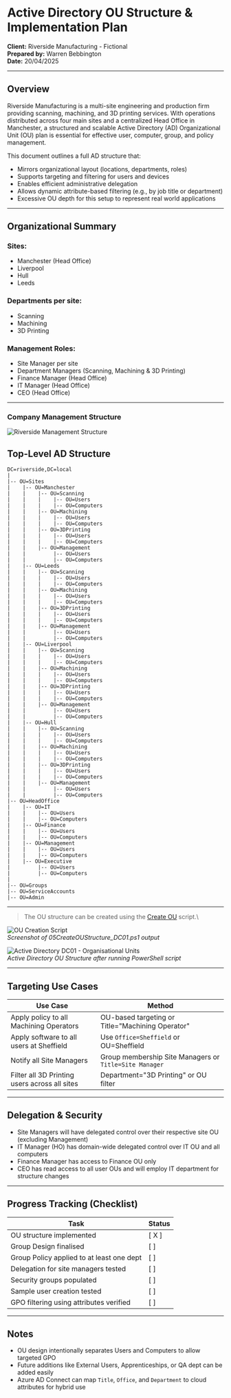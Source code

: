 # Active Directory OU Structure & Implementation Plan

**Client:** Riverside Manufacturing - Fictional\
**Prepared by:** Warren Bebbington\
**Date:** 20/04/2025

---

## Overview

Riverside Manufacturing is a multi-site engineering and production firm providing scanning, machining, and 3D printing services. With operations distributed across four main sites and a centralized Head Office in Manchester, a structured and scalable Active Directory (AD) Organizational Unit (OU) plan is essential for effective user, computer, group, and policy management.

This document outlines a full AD structure that:

- Mirrors organizational layout (locations, departments, roles)
- Supports targeting and filtering for users and devices
- Enables efficient administrative delegation
- Allows dynamic attribute-based filtering (e.g., by job title or department)
- Excessive OU depth for this setup to represent real world applications

---

## Organizational Summary

### **Sites:**

- Manchester (Head Office)
- Liverpool
- Hull
- Leeds

### **Departments per site:**

- Scanning
- Machining
- 3D Printing

### **Management Roles:**

- Site Manager per site
- Department Managers (Scanning, Machining & 3D Printing)
- Finance Manager (Head Office)
- IT Manager (Head Office)
- CEO (Head Office)

---

### **Company Management Structure**

![Riverside Management Structure](images/Riverside%20OU.drawio.png)

## Top-Level AD Structure

```
DC=riverside,DC=local
|
|-- OU=Sites
|    |-- OU=Manchester
|    |    |-- OU=Scanning
|    |    |    |-- OU=Users
|    |    |    |-- OU=Computers
|    |    |-- OU=Machining
|    |    |    |-- OU=Users
|    |    |    |-- OU=Computers
|    |    |-- OU=3DPrinting
|    |    |    |-- OU=Users
|    |    |    |-- OU=Computers
|    |    |-- OU=Management
|    |         |-- OU=Users
|    |         |-- OU=Computers
|    |-- OU=Leeds
|    |    |-- OU=Scanning
|    |    |    |-- OU=Users
|    |    |    |-- OU=Computers
|    |    |-- OU=Machining
|    |    |    |-- OU=Users
|    |    |    |-- OU=Computers
|    |    |-- OU=3DPrinting
|    |    |    |-- OU=Users
|    |    |    |-- OU=Computers
|    |    |-- OU=Management
|    |         |-- OU=Users
|    |         |-- OU=Computers
|    |-- OU=Liverpool
|    |    |-- OU=Scanning
|    |    |    |-- OU=Users
|    |    |    |-- OU=Computers
|    |    |-- OU=Machining
|    |    |    |-- OU=Users
|    |    |    |-- OU=Computers
|    |    |-- OU=3DPrinting
|    |    |    |-- OU=Users
|    |    |    |-- OU=Computers
|    |    |-- OU=Management
|    |         |-- OU=Users
|    |         |-- OU=Computers
|    |-- OU=Hull
|    |    |-- OU=Scanning
|    |    |    |-- OU=Users
|    |    |    |-- OU=Computers
|    |    |-- OU=Machining
|    |    |    |-- OU=Users
|    |    |    |-- OU=Computers
|    |    |-- OU=3DPrinting
|    |    |    |-- OU=Users
|    |    |    |-- OU=Computers
|    |    |-- OU=Management
|    |         |-- OU=Users
|    |         |-- OU=Computers
|-- OU=HeadOffice
|    |-- OU=IT
|    |    |-- OU=Users
|    |    |-- OU=Computers
|    |-- OU=Finance
|    |    |-- OU=Users
|    |    |-- OU=Computers
|    |-- OU=Management
|    |    |-- OU=Users
|    |    |-- OU=Computers
|    |-- OU=Executive
|         |-- OU=Users
|         |-- OU=Computers
|
|-- OU=Groups
|-- OU=ServiceAccounts
|-- OU=Admin
```

---

> The OU structure can be created using the [Create OU](../build-scripts/05CreateOUStructure_DC01.ps1) script.\


![OU Creation Script](images/CreateOU.png)\
*Screenshot of 05CreateOUStructure_DC01.ps1 output*

![Active Directory DC01 - Organisational Units](images/ADOUStructureDC01.png)\
*Active Directory OU Structure after running PowerShell script*

---

##  Targeting Use Cases

| Use Case                                      | Method                                                 |
|-----------------------------------------------|--------------------------------------------------------|
| Apply policy to all Machining Operators       | OU-based targeting or Title="Machining Operator"       |
| Apply software to all users at Sheffield      | Use `Office=Sheffield` or OU=Sheffield                 |
| Notify all Site Managers                      | Group membership Site Managers or `Title=Site Manager` |
| Filter all 3D Printing users across all sites | Department="3D Printing" or OU filter                  |

---

##  Delegation & Security

- Site Managers will have delegated control over their respective site OU (excluding Management)
- IT Manager (HO) has domain-wide delegated control over IT OU and all computers
- Finance Manager has access to Finance OU only
- CEO has read access to all user OUs and will employ IT department for structure changes

---

##  Progress Tracking (Checklist)

| Task                                     | Status |
|------------------------------------------|--------|
| OU structure implemented                 | [ X ]  |
| Group Design finalised                   | [  ]   |
| Group Policy applied to at least one dept | [  ]   |
| Delegation for site managers tested      | [  ]   |
| Security groups populated                | [  ]   |
| Sample user creation tested              | [  ]   |
| GPO filtering using attributes verified  | [  ]   |

---

##  Notes

- OU design intentionally separates Users and Computers to allow targeted GPO
- Future additions like External Users, Apprenticeships, or QA dept can be added easily
- Azure AD Connect can map `Title`, `Office`, and `Department` to cloud attributes for hybrid use